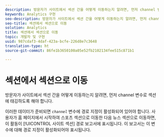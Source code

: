 ```yaml
---
description: 방문자가 사이트에서 섹션 간을 어떻게 이동하는지 알려면, 먼저 channel 변수로 섹션에 태깅하도록 해야 합니다.
keywords: Analytics 구현
seo-description: 방문자가 사이트에서 섹션 간을 어떻게 이동하는지 알려면, 먼저 channel 변수로 섹션에 태깅하도록 해야 합니다.
seo-title: 섹션에서 섹션으로 이동
solution: Analytics
title: 섹션에서 섹션으로 이동
topic: 개발자 및 구현
uuid: 987cdaf3-4daf-423a-bcfe-226d8e7c3648
translation-type: ht
source-git-commit: 86fe1b3650100a05e52fb2102134fee515c871b1

---
```



# 섹션에서 섹션으로 이동

방문자가 사이트에서 섹션 간을 어떻게 이동하는지 알려면, 먼저 channel 변수로 섹션에 태깅하도록 해야 합니다.

이러한 데이터가 준비되면 *`channel`* 변수에 경로 지정이 활성화되어 있어야 합니다. 사용자가 홈 페이지에서 시작하여 스포츠 섹션으로 이동한 다음 뉴스 섹션으로 이동하면, 이 활동이 [!UICONTROL 사이트 섹션] 경로 보고서에 표시됩니다. 이 보고서는 이 변수에 대해 경로 지정이 활성화되어야 표시됩니다.
